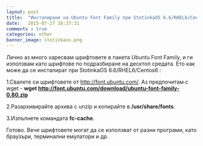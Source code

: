```yaml
---
layout: post
title:  "Инсталиране на Ubuntu Font Family при StotinkaOS 6.6/RHEL6/CentOS6"
date:   2015-07-27 16:37:31
comments : true
categories: other
banner_image: stotinkaos.png
---
```


Лично аз много харесвам шрифтовете в пакета Ubuntu Font Family, и ги използвам като шрифтове по подразбиране на десктоп средата.
Ето как може да се инсталират при StotinkaOS 6.6/RHEL6/Centos6 : 

1.Свалете си шрифтовете от http://font.ubuntu.com/.
Аз предпочитам с wget - 
**wget http://font.ubuntu.com/download/ubuntu-font-family-0.80.zip**

2.Разархивирайте архива с unzip и копирайте в **/usr/share/fonts**.

3.Изпълнете командата **fc-cache**.


Готово. Вече шрифтовете могат да се използват от разни програми, като браузъри, терминални емулатори и др.